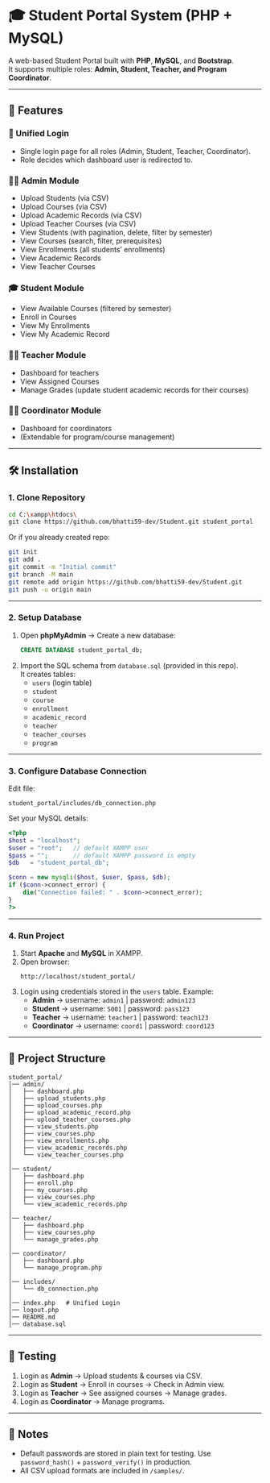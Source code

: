 # 🎓 Student Portal System (PHP + MySQL)

A web-based Student Portal built with **PHP**, **MySQL**, and **Bootstrap**.  
It supports multiple roles: **Admin, Student, Teacher, and Program Coordinator**.

---

## 🚀 Features

### 🔐 Unified Login
- Single login page for all roles (Admin, Student, Teacher, Coordinator).
- Role decides which dashboard user is redirected to.

### 👨‍💼 Admin Module
- Upload Students (via CSV)
- Upload Courses (via CSV)
- Upload Academic Records (via CSV)
- Upload Teacher Courses (via CSV)
- View Students (with pagination, delete, filter by semester)
- View Courses (search, filter, prerequisites)
- View Enrollments (all students’ enrollments)
- View Academic Records
- View Teacher Courses

### 🎓 Student Module
- View Available Courses (filtered by semester)
- Enroll in Courses
- View My Enrollments
- View My Academic Record

### 👨‍🏫 Teacher Module
- Dashboard for teachers
- View Assigned Courses
- Manage Grades (update student academic records for their courses)

### 🧑‍💼 Coordinator Module
- Dashboard for coordinators
- (Extendable for program/course management)

---

## 🛠️ Installation

### 1. Clone Repository
```bash
cd C:\xampp\htdocs\
git clone https://github.com/bhatti59-dev/Student.git student_portal
```

Or if you already created repo:
```bash
git init
git add .
git commit -m "Initial commit"
git branch -M main
git remote add origin https://github.com/bhatti59-dev/Student.git
git push -u origin main
```

---

### 2. Setup Database
1. Open **phpMyAdmin** → Create a new database:
   ```sql
   CREATE DATABASE student_portal_db;
   ```
2. Import the SQL schema from `database.sql` (provided in this repo).  
   It creates tables:
   - `users` (login table)
   - `student`
   - `course`
   - `enrollment`
   - `academic_record`
   - `teacher`
   - `teacher_courses`
   - `program`

---

### 3. Configure Database Connection
Edit file:  
```
student_portal/includes/db_connection.php
```
Set your MySQL details:
```php
<?php
$host = "localhost";
$user = "root";   // default XAMPP user
$pass = "";       // default XAMPP password is empty
$db   = "student_portal_db";

$conn = new mysqli($host, $user, $pass, $db);
if ($conn->connect_error) {
    die("Connection failed: " . $conn->connect_error);
}
?>
```

---

### 4. Run Project
1. Start **Apache** and **MySQL** in XAMPP.
2. Open browser:
   ```
   http://localhost/student_portal/
   ```
3. Login using credentials stored in the `users` table. Example:
   - **Admin** → username: `admin1` | password: `admin123`
   - **Student** → username: `S001` | password: `pass123`
   - **Teacher** → username: `teacher1` | password: `teach123`
   - **Coordinator** → username: `coord1` | password: `coord123`

---

## 📂 Project Structure

```
student_portal/
│── admin/
│   ├── dashboard.php
│   ├── upload_students.php
│   ├── upload_courses.php
│   ├── upload_academic_record.php
│   ├── upload_teacher_courses.php
│   ├── view_students.php
│   ├── view_courses.php
│   ├── view_enrollments.php
│   ├── view_academic_records.php
│   └── view_teacher_courses.php
│
│── student/
│   ├── dashboard.php
│   ├── enroll.php
│   ├── my_courses.php
│   ├── view_courses.php
│   └── view_academic_records.php
│
│── teacher/
│   ├── dashboard.php
│   ├── view_courses.php
│   └── manage_grades.php
│
│── coordinator/
│   ├── dashboard.php
│   └── manage_program.php
│
│── includes/
│   └── db_connection.php
│
│── index.php   # Unified Login
│── logout.php
│── README.md
│── database.sql
```

---

## 🧪 Testing
1. Login as **Admin** → Upload students & courses via CSV.
2. Login as **Student** → Enroll in courses → Check in Admin view.
3. Login as **Teacher** → See assigned courses → Manage grades.
4. Login as **Coordinator** → Manage programs.

---

## 📌 Notes
- Default passwords are stored in plain text for testing. Use `password_hash()` + `password_verify()` in production.
- All CSV upload formats are included in `/samples/`.
